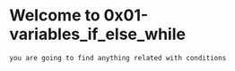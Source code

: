# Welcome to 0x01-variables_if_else_while
```
you are going to find anything related with conditions
```